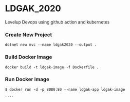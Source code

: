 # LDGAK_2020
Levelup Devops using github action and kubernetes

### Create New Project 
````
dotnet new mvc --name ldgak2020 --output .
````

### Build Docker Image 
```
docker build -t ldgak-image -f Dockerfile .
````


### Run Docker Image
`````
$ docker run -d -p 8080:80 --name ldgak-app ldgak-image

````
